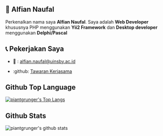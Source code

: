 ## 🧔 Alfian Naufal

Perkenalkan nama saya **Alfian Naufal**. Saya adalah **Web Developer** khususnya PHP menggunakan **Yii2 Framework** dan **Desktop developer** menggunakan **Delphi/Pascal**



## 📞 Pekerjakan Saya

- :e-mail: : [alfian.naufal@uinsby.ac.id](mailto:alfian.naufal@uinsby.ac.id)

- :github:  [Tawaran Kerjasama](https://github.com/piantgrunger/piantgrunger/issues/new)

## Github Top Language
[![piantgrunger's Top Langs](https://github-readme-stats.vercel.app/api/top-langs/?username=piantgrunger)](https://github.com/anuraghazra/github-readme-stats)

## Github Stats
![piantgrunger's github stats](https://github-readme-stats.vercel.app/api?username=piantgrunger&show_icons=true&theme=radical)
